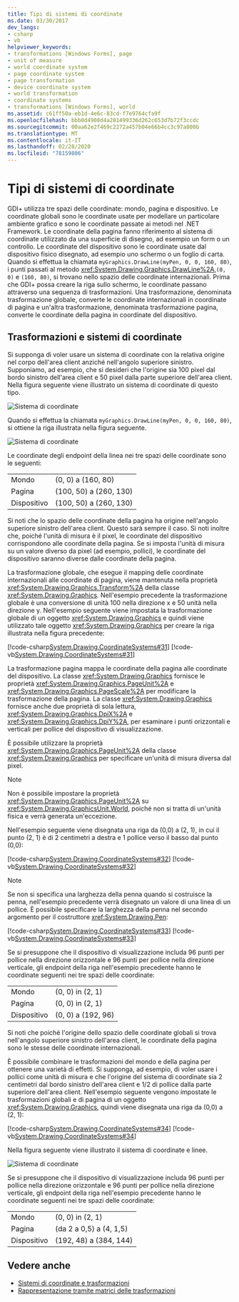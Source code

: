 ```yaml
---
title: Tipi di sistemi di coordinate
ms.date: 03/30/2017
dev_langs:
- csharp
- vb
helpviewer_keywords:
- transformations [Windows Forms], page
- unit of measure
- world coordinate system
- page coordinate system
- page transformation
- device coordinate system
- world transformation
- coordinate systems
- transformations [Windows Forms], world
ms.assetid: c61ff50a-eb1d-4e6c-83cd-f7e9764cfa9f
ms.openlocfilehash: bbb0d4908d4a281499336d262c653d7b72f3ccdc
ms.sourcegitcommit: 00aa62e2f469c2272a457b04e66b4cc3c97a800b
ms.translationtype: MT
ms.contentlocale: it-IT
ms.lasthandoff: 02/28/2020
ms.locfileid: "78159806"
---
```

# <a name="types-of-coordinate-systems"></a>Tipi di sistemi di coordinate
GDI+ utilizza tre spazi delle coordinate: mondo, pagina e dispositivo. Le coordinate globali sono le coordinate usate per modellare un particolare ambiente grafico e sono le coordinate passate ai metodi nel .NET Framework. Le coordinate della pagina fanno riferimento al sistema di coordinate utilizzato da una superficie di disegno, ad esempio un form o un controllo. Le coordinate del dispositivo sono le coordinate usate dal dispositivo fisico disegnato, ad esempio uno schermo o un foglio di carta. Quando si effettua la chiamata `myGraphics.DrawLine(myPen, 0, 0, 160, 80)`, i punti passati al metodo <xref:System.Drawing.Graphics.DrawLine%2A>,`(0, 0)` e `(160, 80)`, si trovano nello spazio delle coordinate internazionali. Prima che GDI+ possa creare la riga sullo schermo, le coordinate passano attraverso una sequenza di trasformazioni. Una trasformazione, denominata trasformazione globale, converte le coordinate internazionali in coordinate di pagina e un'altra trasformazione, denominata trasformazione pagina, converte le coordinate della pagina in coordinate del dispositivo.  
  
## <a name="transforms-and-coordinate-systems"></a>Trasformazioni e sistemi di coordinate  
 Si supponga di voler usare un sistema di coordinate con la relativa origine nel corpo dell'area client anziché nell'angolo superiore sinistro. Supponiamo, ad esempio, che si desideri che l'origine sia 100 pixel dal bordo sinistro dell'area client e 50 pixel dalla parte superiore dell'area client. Nella figura seguente viene illustrato un sistema di coordinate di questo tipo.  
  
 ![Sistema di coordinate](./media/aboutgdip05-art01.gif "AboutGdip05_art01")  
  
 Quando si effettua la chiamata `myGraphics.DrawLine(myPen, 0, 0, 160, 80)`, si ottiene la riga illustrata nella figura seguente.  
  
 ![Sistema di coordinate](./media/aboutgdip05-art02.gif "AboutGdip05_art02")  
  
 Le coordinate degli endpoint della linea nei tre spazi delle coordinate sono le seguenti:  
  
|||  
|-|-|  
|Mondo|(0, 0) a (160, 80)|  
|Pagina|(100, 50) a (260, 130)|  
|Dispositivo|(100, 50) a (260, 130)|  
  
 Si noti che lo spazio delle coordinate della pagina ha origine nell'angolo superiore sinistro dell'area client. Questo sarà sempre il caso. Si noti inoltre che, poiché l'unità di misura è il pixel, le coordinate del dispositivo corrispondono alle coordinate della pagina. Se si imposta l'unità di misura su un valore diverso da pixel (ad esempio, pollici), le coordinate del dispositivo saranno diverse dalle coordinate della pagina.  
  
 La trasformazione globale, che esegue il mapping delle coordinate internazionali alle coordinate di pagina, viene mantenuta nella proprietà <xref:System.Drawing.Graphics.Transform%2A> della classe <xref:System.Drawing.Graphics>. Nell'esempio precedente la trasformazione globale è una conversione di unità 100 nella direzione x e 50 unità nella direzione y. Nell'esempio seguente viene impostata la trasformazione globale di un oggetto <xref:System.Drawing.Graphics> e quindi viene utilizzato tale oggetto <xref:System.Drawing.Graphics> per creare la riga illustrata nella figura precedente:  
  
 [!code-csharp[System.Drawing.CoordinateSystems#31](~/samples/snippets/csharp/VS_Snippets_Winforms/System.Drawing.CoordinateSystems/CS/Class1.cs#31)]
 [!code-vb[System.Drawing.CoordinateSystems#31](~/samples/snippets/visualbasic/VS_Snippets_Winforms/System.Drawing.CoordinateSystems/VB/Class1.vb#31)]  
  
 La trasformazione pagina mappa le coordinate della pagina alle coordinate del dispositivo. La classe <xref:System.Drawing.Graphics> fornisce le proprietà <xref:System.Drawing.Graphics.PageUnit%2A> e <xref:System.Drawing.Graphics.PageScale%2A> per modificare la trasformazione della pagina. La classe <xref:System.Drawing.Graphics> fornisce anche due proprietà di sola lettura, <xref:System.Drawing.Graphics.DpiX%2A> e <xref:System.Drawing.Graphics.DpiY%2A>, per esaminare i punti orizzontali e verticali per pollice del dispositivo di visualizzazione.  
  
 È possibile utilizzare la proprietà <xref:System.Drawing.Graphics.PageUnit%2A> della classe <xref:System.Drawing.Graphics> per specificare un'unità di misura diversa dal pixel.  
  
> [!NOTE]
> Non è possibile impostare la proprietà <xref:System.Drawing.Graphics.PageUnit%2A> su <xref:System.Drawing.GraphicsUnit.World>, poiché non si tratta di un'unità fisica e verrà generata un'eccezione.  
  
 Nell'esempio seguente viene disegnata una riga da (0,0) a (2, 1), in cui il punto (2, 1) è di 2 centimetri a destra e 1 pollice verso il basso dal punto (0,0):  
  
 [!code-csharp[System.Drawing.CoordinateSystems#32](~/samples/snippets/csharp/VS_Snippets_Winforms/System.Drawing.CoordinateSystems/CS/Class1.cs#32)]
 [!code-vb[System.Drawing.CoordinateSystems#32](~/samples/snippets/visualbasic/VS_Snippets_Winforms/System.Drawing.CoordinateSystems/VB/Class1.vb#32)]  
  
> [!NOTE]
> Se non si specifica una larghezza della penna quando si costruisce la penna, nell'esempio precedente verrà disegnato un valore di una linea di un pollice. È possibile specificare la larghezza della penna nel secondo argomento per il costruttore <xref:System.Drawing.Pen>:  
  
 [!code-csharp[System.Drawing.CoordinateSystems#33](~/samples/snippets/csharp/VS_Snippets_Winforms/System.Drawing.CoordinateSystems/CS/Class1.cs#33)]
 [!code-vb[System.Drawing.CoordinateSystems#33](~/samples/snippets/visualbasic/VS_Snippets_Winforms/System.Drawing.CoordinateSystems/VB/Class1.vb#33)]  
  
 Se si presuppone che il dispositivo di visualizzazione includa 96 punti per pollice nella direzione orizzontale e 96 punti per pollice nella direzione verticale, gli endpoint della riga nell'esempio precedente hanno le coordinate seguenti nei tre spazi delle coordinate:  
  
|||  
|-|-|  
|Mondo|(0, 0) in (2, 1)|  
|Pagina|(0, 0) in (2, 1)|  
|Dispositivo|(0, 0) a (192, 96)|  
  
 Si noti che poiché l'origine dello spazio delle coordinate globali si trova nell'angolo superiore sinistro dell'area client, le coordinate della pagina sono le stesse delle coordinate internazionali.  
  
 È possibile combinare le trasformazioni del mondo e della pagina per ottenere una varietà di effetti. Si supponga, ad esempio, di voler usare i pollici come unità di misura e che l'origine del sistema di coordinate sia 2 centimetri dal bordo sinistro dell'area client e 1/2 di pollice dalla parte superiore dell'area client. Nell'esempio seguente vengono impostate le trasformazioni globali e di pagina di un oggetto <xref:System.Drawing.Graphics>, quindi viene disegnata una riga da (0,0) a (2, 1):  
  
 [!code-csharp[System.Drawing.CoordinateSystems#34](~/samples/snippets/csharp/VS_Snippets_Winforms/System.Drawing.CoordinateSystems/CS/Class1.cs#34)]
 [!code-vb[System.Drawing.CoordinateSystems#34](~/samples/snippets/visualbasic/VS_Snippets_Winforms/System.Drawing.CoordinateSystems/VB/Class1.vb#34)]  
  
 Nella figura seguente viene illustrato il sistema di coordinate e linee.  
  
 ![Sistema di coordinate](./media/aboutgdip05-art03.gif "AboutGdip05_art03")  
  
 Se si presuppone che il dispositivo di visualizzazione includa 96 punti per pollice nella direzione orizzontale e 96 punti per pollice nella direzione verticale, gli endpoint della riga nell'esempio precedente hanno le coordinate seguenti nei tre spazi delle coordinate:  
  
|||  
|-|-|  
|Mondo|(0, 0) in (2, 1)|  
|Pagina|(da 2 a 0,5) a (4, 1,5)|  
|Dispositivo|(192, 48) a (384, 144)|  
  
## <a name="see-also"></a>Vedere anche

- [Sistemi di coordinate e trasformazioni](coordinate-systems-and-transformations.md)
- [Rappresentazione tramite matrici delle trasformazioni](matrix-representation-of-transformations.md)
